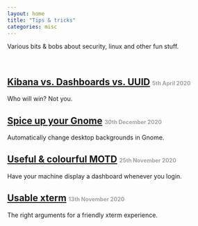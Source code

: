 ```yaml
---
layout: home
title: "Tips & tricks"
categories: misc
---
```


Various bits & bobs about security, linux and other fun stuff.

&nbsp;

## [Kibana vs. Dashboards vs. UUID](2021-04-05-kibana-dashboards-uuid/index.md) <span style="font-size:60%;color:#a0a0a0">5th April 2020</span>

Who will win? Not you.

## [Spice up your Gnome](2020-12-30-gnome_background_changer/index.md) <span style="font-size:60%;color:#a0a0a0">30th December 2020</span>

Automatically change desktop backgrounds in Gnome.

## [Useful & colourful MOTD](2020-11-25-useful_motd/index.md) <span style="font-size:60%;color:#a0a0a0">25th November 2020</span>

Have your machine display a dashboard whenever you login.

## [Usable xterm](2020-11-13-usable_xterm/index.md) <span style="font-size:60%;color:#a0a0a0">13th November 2020</span>

The right arguments for a friendly xterm experience.

